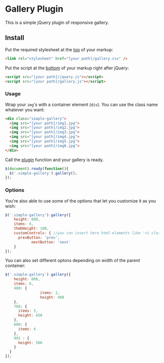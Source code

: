 # Gallery Plugin
This is a simple jQuery plugin of responsive gallery.

## Install

Put the required stylesheet at the [top](https://developer.yahoo.com/performance/rules.html#css_top) of your markup:

```html
<link rel="stylesheet" href="[your path]/gallery.css" />
```

Put the script at the [bottom](https://developer.yahoo.com/performance/rules.html#js_bottom) of your markup right after jQuery:

```html
<script src="[your path]/jquery.js"></script>
<script src="[your path]/gallery.js"></script>
```

### Usage

Wrap your `img`'s with a container element (`div`). You can use the class name whatever you want:

```html
<div class="simple-gallery">
  <img src="[your path]/img1.jpg">
  <img src="[your path]/img2.jpg">
  <img src="[your path]/img3.jpg">
  <img src="[your path]/img4.jpg">
  <img src="[your path]/img5.jpg">
  <img src="[your path]/img6.jpg">
</div>
```


Call the [plugin](https://learn.jquery.com/plugins/) function and your gallery is ready.

```javascript
$(document).ready(function(){
  $('.simple-gallery').gallery();
});
```
### Options

You're also able to use some of the options that let you customize it as you wish:

```javascript
$('.simple-gallery').gallery({
    height: 600,
    items: 6,
    thmbHeight: 100,
    customControls: { //you can insert here html-elements like '<i class="fa fa-angle-right" aria-hidden="true"></i>'
      prevButton: 'prev',
			nextButton: 'next'
    }
});
```
You can also set different optons depending on width of the parent container:
```javascript
$('.simple-gallery').gallery({
    height: 600,
    items: 6,
    480: {
				items: 2,
				height: 400
    },
    768: {
      items: 3,
      height: 450
    },
    600: {
      items: 4
    },
    992 : {
      height: 500
    }
  }
});
```
